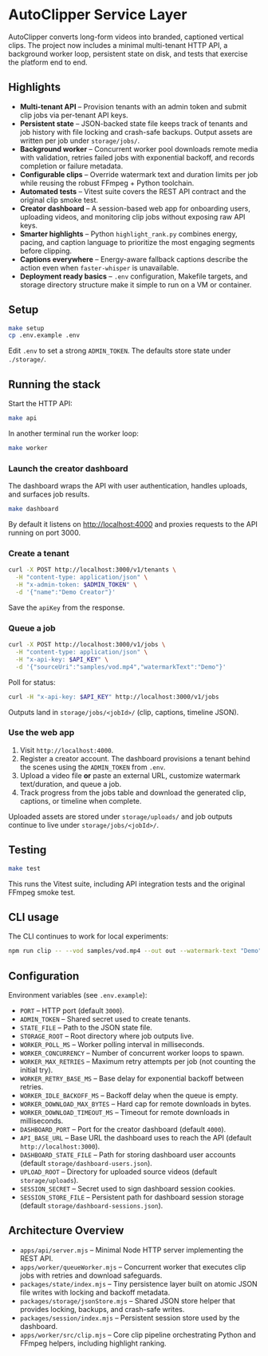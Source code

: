 # AutoClipper Service Layer

AutoClipper converts long-form videos into branded, captioned vertical clips. The project now includes a minimal multi-tenant HTTP API, a background worker loop, persistent state on disk, and tests that exercise the platform end to end.

## Highlights

- **Multi-tenant API** – Provision tenants with an admin token and submit clip jobs via per-tenant API keys.
- **Persistent state** – JSON-backed state file keeps track of tenants and job history with file locking and crash-safe backups. Output assets are written per job under `storage/jobs/`.
- **Background worker** – Concurrent worker pool downloads remote media with validation, retries failed jobs with exponential backoff, and records completion or failure metadata.
- **Configurable clips** – Override watermark text and duration limits per job while reusing the robust FFmpeg + Python toolchain.
- **Automated tests** – Vitest suite covers the REST API contract and the original clip smoke test.
- **Creator dashboard** – A session-based web app for onboarding users, uploading videos, and monitoring clip jobs without exposing raw API keys.
- **Smarter highlights** – Python `highlight_rank.py` combines energy, pacing, and caption language to prioritize the most engaging segments before clipping.
- **Captions everywhere** – Energy-aware fallback captions describe the action even when `faster-whisper` is unavailable.
- **Deployment ready basics** – `.env` configuration, Makefile targets, and storage directory structure make it simple to run on a VM or container.

## Setup

```bash
make setup
cp .env.example .env
```

Edit `.env` to set a strong `ADMIN_TOKEN`. The defaults store state under `./storage/`.

## Running the stack

Start the HTTP API:

```bash
make api
```

In another terminal run the worker loop:

```bash
make worker
```

### Launch the creator dashboard

The dashboard wraps the API with user authentication, handles uploads, and surfaces job results.

```bash
make dashboard
```

By default it listens on [http://localhost:4000](http://localhost:4000) and proxies requests to the API running on port 3000.

### Create a tenant

```bash
curl -X POST http://localhost:3000/v1/tenants \
  -H "content-type: application/json" \
  -H "x-admin-token: $ADMIN_TOKEN" \
  -d '{"name":"Demo Creator"}'
```

Save the `apiKey` from the response.

### Queue a job

```bash
curl -X POST http://localhost:3000/v1/jobs \
  -H "content-type: application/json" \
  -H "x-api-key: $API_KEY" \
  -d '{"sourceUri":"samples/vod.mp4","watermarkText":"Demo"}'
```

Poll for status:

```bash
curl -H "x-api-key: $API_KEY" http://localhost:3000/v1/jobs
```

Outputs land in `storage/jobs/<jobId>/` (clip, captions, timeline JSON).

### Use the web app

1. Visit `http://localhost:4000`.
2. Register a creator account. The dashboard provisions a tenant behind the scenes using the `ADMIN_TOKEN` from `.env`.
3. Upload a video file **or** paste an external URL, customize watermark text/duration, and queue a job.
4. Track progress from the jobs table and download the generated clip, captions, or timeline when complete.

Uploaded assets are stored under `storage/uploads/` and job outputs continue to live under `storage/jobs/<jobId>/`.

## Testing

```bash
make test
```

This runs the Vitest suite, including API integration tests and the original FFmpeg smoke test.

## CLI usage

The CLI continues to work for local experiments:

```bash
npm run clip -- --vod samples/vod.mp4 --out out --watermark-text "Demo" --max-duration 45
```

## Configuration

Environment variables (see `.env.example`):

- `PORT` – HTTP port (default `3000`).
- `ADMIN_TOKEN` – Shared secret used to create tenants.
- `STATE_FILE` – Path to the JSON state file.
- `STORAGE_ROOT` – Root directory where job outputs live.
- `WORKER_POLL_MS` – Worker polling interval in milliseconds.
- `WORKER_CONCURRENCY` – Number of concurrent worker loops to spawn.
- `WORKER_MAX_RETRIES` – Maximum retry attempts per job (not counting the initial try).
- `WORKER_RETRY_BASE_MS` – Base delay for exponential backoff between retries.
- `WORKER_IDLE_BACKOFF_MS` – Backoff delay when the queue is empty.
- `WORKER_DOWNLOAD_MAX_BYTES` – Hard cap for remote downloads in bytes.
- `WORKER_DOWNLOAD_TIMEOUT_MS` – Timeout for remote downloads in milliseconds.
- `DASHBOARD_PORT` – Port for the creator dashboard (default `4000`).
- `API_BASE_URL` – Base URL the dashboard uses to reach the API (default `http://localhost:3000`).
- `DASHBOARD_STATE_FILE` – Path for storing dashboard user accounts (default `storage/dashboard-users.json`).
- `UPLOAD_ROOT` – Directory for uploaded source videos (default `storage/uploads`).
- `SESSION_SECRET` – Secret used to sign dashboard session cookies.
- `SESSION_STORE_FILE` – Persistent path for dashboard session storage (default `storage/dashboard-sessions.json`).

## Architecture Overview

- `apps/api/server.mjs` – Minimal Node HTTP server implementing the REST API.
- `apps/worker/queueWorker.mjs` – Concurrent worker that executes clip jobs with retries and download safeguards.
- `packages/state/index.mjs` – Tiny persistence layer built on atomic JSON file writes with locking and backoff metadata.
- `packages/storage/jsonStore.mjs` – Shared JSON store helper that provides locking, backups, and crash-safe writes.
- `packages/session/index.mjs` – Persistent session store used by the dashboard.
- `apps/worker/src/clip.mjs` – Core clip pipeline orchestrating Python and FFmpeg helpers, including highlight ranking.

